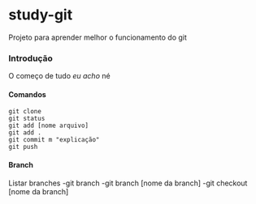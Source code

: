 # study-git
Projeto para aprender melhor o funcionamento do git

### Introdução
O começo de tudo
_eu acho_
né

#### Comandos
    git clone
    git status
    git add [nome arquivo]
    git add .
    git commit m "explicação"
    git push

#### Branch

Listar branches
-git branch
-git branch [nome da branch]
-git checkout [nome da branch]
